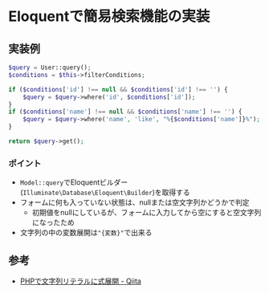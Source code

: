 # Eloquentで簡易検索機能の実装

## 実装例

```php
$query = User::query();
$conditions = $this->filterConditions;

if ($conditions['id'] !== null && $conditions['id'] !== '') {
    $query = $query->where('id', $conditions['id']);
}
if ($conditions['name'] !== null && $conditions['name'] !== '') {
    $query = $query->where('name', 'like', "%{$conditions['name']}%");
}

return $query->get();
```

### ポイント

- `Model::query`でEloquentビルダー(`Illuminate\Database\Eloquent\Builder`)を取得する
- フォームに何も入っていない状態は、nullまたは空文字列かどうかで判定
  - 初期値をnullにしているが、フォームに入力してから空にすると空文字列になったため
- 文字列の中の変数展開は`"{変数}"`で出来る

## 参考

- [PHPで文字列リテラルに式展開 - Qiita](https://qiita.com/tadsan/items/e4796449c736cfb5c9bd)
